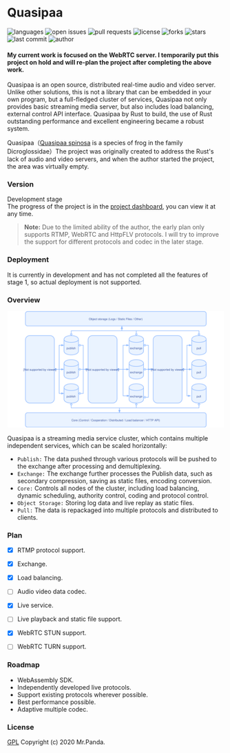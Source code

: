 # Quasipaa

![languages](https://img.shields.io/github/languages/top/quasipaa/Spinosa)
![open issues](https://img.shields.io/github/issues/quasipaa/Spinosa)
![pull requests](https://img.shields.io/github/issues-pr/quasipaa/Spinosa)
![license](https://img.shields.io/github/license/quasipaa/Spinosa)
![forks](https://img.shields.io/github/forks/quasipaa/Spinosa)
![stars](https://img.shields.io/github/stars/quasipaa/Spinosa)
![last commit](https://img.shields.io/github/last-commit/quasipaa/Spinosa)
![author](https://img.shields.io/badge/author-Mr.Panda-read)

#### My current work is focused on the WebRTC server. I temporarily put this project on hold and will re-plan the project after completing the above work.

Quasipaa is an open source, distributed real-time audio and video server. Unlike other solutions, this is not a library that can be embedded in your own program, but a full-fledged cluster of services, Quasipaa not only provides basic streaming media server, but also includes load balancing, external control API interface. Quasipaa by Rust to build, the use of Rust outstanding performance and excellent engineering became a robust system.

Quasipaa（[Quasipaa spinosa](https://en.wikipedia.org/wiki/Quasipaa_spinosa) is a species of frog in the family Dicroglossidae）The project was originally created to address the Rust's lack of audio and video servers, and when the author started the project, the area was virtually empty.


### Version
Development stage</br>
The progress of the project is in the [project dashboard](https://github.com/quasipaas/Quasipaa/projects/1), you can view it at any time.

> **Note:**
> Due to the limited ability of the author, the early plan only supports RTMP, WebRTC and HttpFLV protocols. I will try to improve the support for different protocols and codec in the later stage.


### Deployment
It is currently in development and has not completed all the features of stage 1, so actual deployment is not supported.


### Overview
![design](./design.svg)

Quasipaa is a streaming media service cluster, which contains multiple independent services, which can be scaled horizontally:
* `Publish:` The data pushed through various protocols will be pushed to the exchange after processing and demultiplexing.
* `Exchange:` The exchange further processes the Publish data, such as secondary compression, saving as static files, encoding conversion.
* `Core:` Controls all nodes of the cluster, including load balancing, dynamic scheduling,  authority control, coding and protocol control.
* `Object Storage:` Storing log data and live replay as static files.
* `Pull:` The data is repackaged into multiple protocols and distributed to clients.


### Plan
* [x] RTMP protocol support.
* [x] Exchange.
* [x] Load balancing.
* [ ] Audio video data codec.
* [x] Live service.
* [ ] Live playback and static file support.
* [x] WebRTC STUN support.
* [ ] WebRTC TURN support.


### Roadmap
* WebAssembly SDK.
* Independently developed live protocols.
* Support existing protocols wherever possible.
* Best performance possible.
* Adaptive multiple codec.


### License
[GPL](./LICENSE)
Copyright (c) 2020 Mr.Panda.
